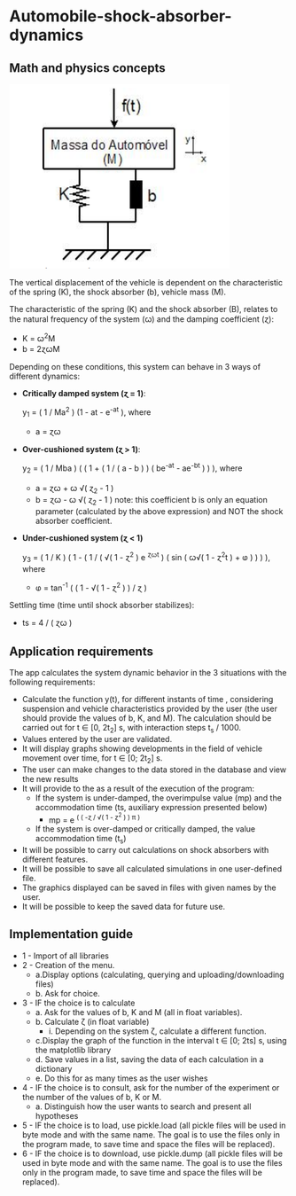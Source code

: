 # Automobile-shock-absorber-dynamics
## Math and physics concepts
![Shock absorber schematics](images/1.png)

The vertical displacement of the vehicle is dependent on the characteristic of the spring (K), the shock absorber (b), vehicle mass (M).

The characteristic of the spring (K) and the shock absorber (B), relates to the natural frequency of the system (ꞷ) and the damping coefficient (ɀ):

- K = ꞷ<sup>2</sup>M
 - b = 2ɀꞷM

Depending on these conditions, this system can behave in 3 ways 
of different dynamics:

- **Critically damped system (ɀ = 1)**:

  y<sub>1</sub> = ( 1 / Ma<sup>2</sup> ) (1 - at - e<sup>-at</sup> ), where
    - a = ɀꞷ

- **Over-cushioned system (ɀ > 1)**:

  y<sub>2</sub> = ( 1 / Mba ) ( ( 1 + ( 1 / ( a - b ) ) ( be<sup>-at</sup> - ae<sup>-bt</sup> ) ) ), where
    - a = ɀꞷ + ꞷ √( ɀ<sub>2</sub> - 1 ) 
    - b = ɀꞷ - ꞷ √( ɀ<sub>2</sub> - 1 )
    note: this coefficient b is only an equation parameter (calculated by the above expression) and NOT the shock absorber coefficient.

- **Under-cushioned system (ɀ < 1)**

  y<sub>3</sub> = ( 1 / K ) ( 1 - ( 1 / ( √( 1 - ɀ<sup>2</sup> ) e <sup>ɀꞷt</sup> ) ( sin ( ꞷ√( 1 - ɀ<sup>2</sup>t ) + ⱷ ) ) ) ), where
    - ⱷ = tan<sup>-1</sup> ( ( 1 - √( 1 - ɀ<sup>2</sup> ) ) /  ɀ )

Settling time (time until shock absorber stabilizes):

- ts = 4 / ( ɀꞷ )

## Application requirements

The app calculates the system dynamic behavior in the 3 situations with the following requirements:

-   Calculate the function y(t), for different instants of time , considering suspension and vehicle characteristics provided by the user (the user should provide the values of b, K, and M). The calculation should be carried out for t ∈ [0, 2t<sub>2</sub>] s, with interaction steps t<sub>s</sub> / 1000. 
- Values entered by the user are validated.
 - It will display graphs showing developments in the field of 
vehicle movement over time, for t ∈ [0; 2t<sub>2</sub>] s.
- The user can make changes to the data stored in the database and view the new results
- It will provide to the as a result of the execution of the 
program:
  - If the system is under-damped, the overimpulse value (mp) and the accommodation time (ts, auxiliary expression presented below)
      - mp = e <sup>( ( -ɀ / √( 1 - ɀ<sup>2</sup> ) ) π )</sup>
  - If the system is over-damped or critically damped, the value 
accommodation time (t<sub>s</sub>)
- It will be possible to carry out calculations on shock absorbers 
with different features.
- It will be possible to save all calculated simulations in one
user-defined file.
- The graphics displayed can be saved in files with given names 
by the user.
- It will be possible to keep the saved data for future use.

## Implementation guide

- 1 - Import of all libraries
- 2 - Creation of the menu.
  - a.Display options (calculating, querying and uploading/downloading files)
  - b. Ask for choice.
- 3 - IF the choice is to calculate
  - a. Ask for the values of b, K and M (all in float variables).
  - b. Calculate ζ (in float variable)
    - i. Depending on the system ζ, calculate a different function.
  - c.Display the graph of the function in the interval t ∈ [0; 2ts] s, using the matplotlib library
  - d. Save values in a list, saving the data of each calculation in a dictionary
  - e. Do this for as many times as the user wishes
- 4 - IF the choice is to consult, ask for the number of the experiment or the number of the values of b, K or M.
  - a. Distinguish how the user wants to search and present all hypotheses
- 5 - IF the choice is to load, use pickle.load (all pickle files will be used in byte mode and with the same name. The goal is to use the files only in the program made, to save time and space the files will be replaced).
- 6 - IF the choice is to download, use pickle.dump (all pickle files will be used in byte mode and with the same name. The goal is to use the files only in the program made, to save time and space the files will be replaced).